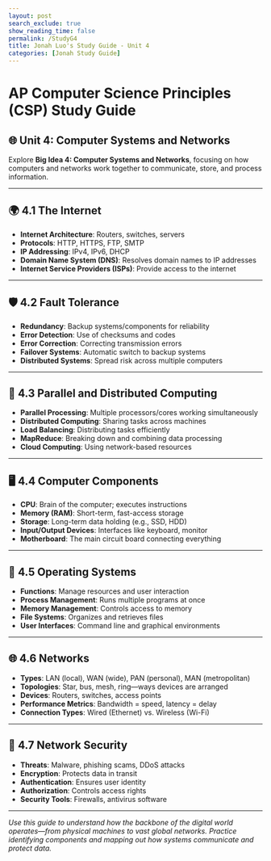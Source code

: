 ```yaml
---
layout: post 
search_exclude: true
show_reading_time: false
permalink: /StudyG4
title: Jonah Luo's Study Guide - Unit 4
categories: [Jonah Study Guide]
---
```


# AP Computer Science Principles (CSP) Study Guide  
## 🌐 Unit 4: Computer Systems and Networks

Explore **Big Idea 4: Computer Systems and Networks**, focusing on how computers and networks work together to communicate, store, and process information.

---

## 🌍 4.1 The Internet
- **Internet Architecture**: Routers, switches, servers  
- **Protocols**: HTTP, HTTPS, FTP, SMTP  
- **IP Addressing**: IPv4, IPv6, DHCP  
- **Domain Name System (DNS)**: Resolves domain names to IP addresses  
- **Internet Service Providers (ISPs)**: Provide access to the internet

---

## 🛡️ 4.2 Fault Tolerance
- **Redundancy**: Backup systems/components for reliability  
- **Error Detection**: Use of checksums and codes  
- **Error Correction**: Correcting transmission errors  
- **Failover Systems**: Automatic switch to backup systems  
- **Distributed Systems**: Spread risk across multiple computers

---

## 🧮 4.3 Parallel and Distributed Computing
- **Parallel Processing**: Multiple processors/cores working simultaneously  
- **Distributed Computing**: Sharing tasks across machines  
- **Load Balancing**: Distributing tasks efficiently  
- **MapReduce**: Breaking down and combining data processing  
- **Cloud Computing**: Using network-based resources

---

## 🖥️ 4.4 Computer Components
- **CPU**: Brain of the computer; executes instructions  
- **Memory (RAM)**: Short-term, fast-access storage  
- **Storage**: Long-term data holding (e.g., SSD, HDD)  
- **Input/Output Devices**: Interfaces like keyboard, monitor  
- **Motherboard**: The main circuit board connecting everything

---

## 🧠 4.5 Operating Systems
- **Functions**: Manage resources and user interaction  
- **Process Management**: Runs multiple programs at once  
- **Memory Management**: Controls access to memory  
- **File Systems**: Organizes and retrieves files  
- **User Interfaces**: Command line and graphical environments

---

## 🌐 4.6 Networks
- **Types**: LAN (local), WAN (wide), PAN (personal), MAN (metropolitan)  
- **Topologies**: Star, bus, mesh, ring—ways devices are arranged  
- **Devices**: Routers, switches, access points  
- **Performance Metrics**: Bandwidth = speed, latency = delay  
- **Connection Types**: Wired (Ethernet) vs. Wireless (Wi-Fi)

---

## 🔐 4.7 Network Security
- **Threats**: Malware, phishing scams, DDoS attacks  
- **Encryption**: Protects data in transit  
- **Authentication**: Ensures user identity  
- **Authorization**: Controls access rights  
- **Security Tools**: Firewalls, antivirus software

---

*Use this guide to understand how the backbone of the digital world operates—from physical machines to vast global networks. Practice identifying components and mapping out how systems communicate and protect data.*
